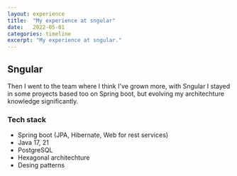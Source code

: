```yaml
---
layout: experience
title:  "My experience at sngular"
date:   2022-05-01
categories: timeline
excerpt: "My experience at sngular."
---
```


## Sngular

Then I went to the team where I think I've grown more, with Sngular I stayed in some proyects based too on Spring boot, but evolving my architechture knowledge significantly.

### Tech stack

- Spring boot (JPA, Hibernate, Web for rest services)
- Java 17, 21
- PostgreSQL
- Hexagonal architechture
- Desing patterns